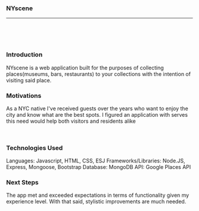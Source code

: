 
### NYscene


---

<br>
<br>
<br>

### Introduction
NYscene is a web application built for the purposes of collecting places(museums, bars, restaurants) to your collections with the intention of visiting said place.


### Motivations

As a NYC native I've received guests over the years who want to enjoy the city and know what are the best spots. I figured an application with serves this need would help both visitors and residents alike

<br>


### Technologies Used

Languages: Javascript, HTML, CSS, ESJ
Frameworks/Libraries: Node.JS, Express, Mongoose, Bootstrap
Database: MongoDB
API: Google Places API


### Next Steps

The app met and exceeded expectations in terms of functionality given my experience level. With that said, stylistic improvements are much needed.




